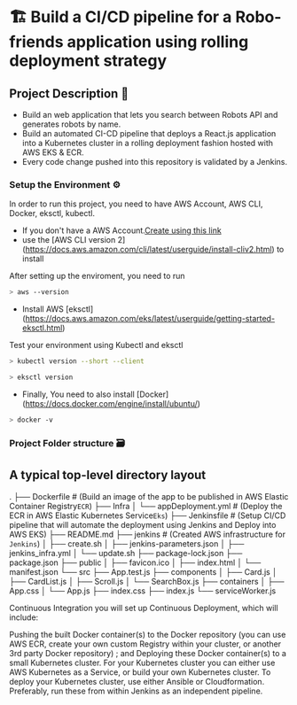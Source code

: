 # :building_construction: Build a CI/CD pipeline for a Robo-friends application using rolling deployment strategy

##  Project Description 📝

- Build an web application that lets you search between Robots API and generates robots by name.
- Build an automated CI-CD pipeline that deploys a React.js application into a Kubernetes cluster in a rolling deployment fashion hosted with AWS EKS & ECR.
- Every code change pushed into this repository is validated by a Jenkins.


### Setup the Environment ⚙️


In order to run this project, you need to have AWS Account, AWS CLI, Docker, eksctl, kubectl.

* If you don't have a AWS Account.[Create using this link](https://portal.aws.amazon.com/billing/signup?nc2=h_ct&src=header_signup&redirect_url=https%3A%2F%2Faws.amazon.com%2Fregistration-confirmation#/start)
* use the [AWS CLI version 2] (https://docs.aws.amazon.com/cli/latest/userguide/install-cliv2.html) to install

After setting up the enviroment, you need to run
   
```bash
> aws --version
```

* Install AWS [eksctl] (https://docs.aws.amazon.com/eks/latest/userguide/getting-started-eksctl.html)

Test your environment using Kubectl and eksctl
   
```bash
> kubectl version --short --client
```

```bash
> eksctl version
```

* Finally, You need to also install [Docker] (https://docs.docker.com/engine/install/ubuntu/)

```bash
> docker -v
```


 ### Project Folder structure 🗃

## A typical top-level directory layout

.
├── Dockerfile             # (Build an image of  the app to be published in AWS Elastic Container Registry`ECR`)
├── Infra
│   └── appDeployment.yml  # (Deploy the ECR in AWS Elastic Kubernetes Service`Eks`)
├── Jenkinsfile            # (Setup CI/CD pipeline that will automate the deployment using Jenkins and Deploy into AWS EKS)
├── README.md
├── jenkins                # (Created AWS infrastructure for `Jenkins`)
│   ├── create.sh
│   ├── jenkins-parameters.json
│   ├── jenkins_infra.yml
│   └── update.sh
├── package-lock.json
├── package.json
├── public
│   ├── favicon.ico
│   ├── index.html
│   └── manifest.json
└── src
    ├── App.test.js
    ├── components
    │   ├── Card.js
    │   ├── CardList.js
    │   ├── Scroll.js
    │   └── SearchBox.js
    ├── containers
    │   ├── App.css
    │   └── App.js
    ├── index.css
    ├── index.js
    └── serviceWorker.js



Continuous Integration you will set up Continuous Deployment, which will include:

Pushing the built Docker container(s) to the Docker repository (you can use AWS ECR, create your own custom Registry within your cluster, or another 3rd party Docker repository) ; and
Deploying these Docker container(s) to a small Kubernetes cluster. For your Kubernetes cluster you can either use AWS Kubernetes as a Service, or build your own Kubernetes cluster. To deploy your Kubernetes cluster, use either Ansible or Cloudformation. Preferably, run these from within Jenkins as an independent pipeline.